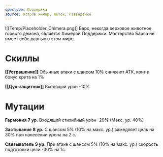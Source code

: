 ```yaml
---
spectype: Поддержка
source: Остров химер, Лоток, Разведение
---
```

![[Temp/Placeholder_Chimera.png]]
Барс, некогда верховое животное горного демона, является Химерой Поддержки. Мастерство Барса не имеет себе равных в этом мире.

# Скиллы
**[[Устрашение]]**
Обычные атаки с шансом 10% снижают АТК, крит и бонус крита на 1%

**[[Дух-защитник]]**
Входящий урон -10%
# Мутации
**Гармония**
**7 ур.**
Входящий стихийный урон -20%
(Макс. ур. 40%)

**Застывание**
**8 ур.**
С шансом 5% (10% на макс. ур.) замедляет цель на 30% при нанесении урона на 2 с.

**Связыватель**
**9 ур.**
При атаке с шансом 5% (10% на макс. ур.) скорость подготовки цели -30% на 1с.
